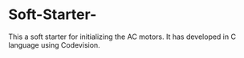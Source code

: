 # Soft-Starter-
This a soft starter for initializing the AC motors. It has developed in C language using Codevision.
